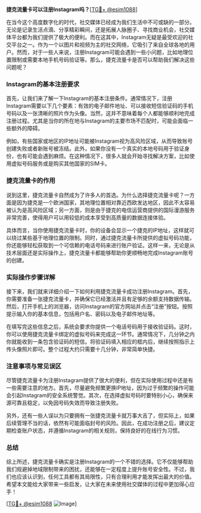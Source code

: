 **捷克流量卡可以注册Instagram吗？**[[TG💪+ @esim1088](https://t.me/s/esim1088)]

在当今这个高度数字化的时代，社交媒体已经成为我们生活中不可或缺的一部分。无论是记录生活点滴、分享精彩瞬间，还是拓展人脉圈子、寻找商业机会，社交媒体平台都为我们提供了极大的便利。而在这其中，Instagram无疑是最受欢迎的社交平台之一。作为一个以图片和视频为主的社交网络，它吸引了来自全球各地的用户。然而，对于一些人来说，注册Instagram可能会遇到一些小问题，比如地理位置限制或需要本地手机号码验证等。那么，捷克流量卡是否可以帮助我们解决这些问题呢？

### Instagram的基本注册要求

首先，让我们来了解一下Instagram的基本注册条件。通常情况下，注册Instagram需要以下几个要素：有效的电子邮件地址、可以接收短信验证码的手机号码以及一张清晰的照片作为头像。当然，这并不意味着每个人都能够顺利地完成注册过程。尤其是当你的所在地与Instagram的主要市场不匹配时，可能会面临一些额外的障碍。

例如，有些国家或地区的IP地址可能被Instagram视为高风险区域，从而导致账号创建失败或者新账号被冻结。此外，如果你没有一个真实的本地号码用于验证身份，也有可能会遇到麻烦。在这种情况下，很多人就会开始寻找解决方案，比如使用虚拟号码服务或是购买其他国家的SIM卡。

### 捷克流量卡的作用

说到这里，捷克流量卡自然成为了许多人的首选。为什么选择捷克流量卡呢？一方面是因为捷克是一个欧洲国家，其地理位置相对靠近西欧发达地区，因此不太容易被认为是高风险区域；另一方面，则是由于捷克的电信运营商提供的国际漫游服务非常完善，使得用户可以用较低的成本享受到高质量的数据连接体验。

具体而言，当你使用捷克流量卡时，你的设备会显示一个捷克的IP地址，这样就可以绕过某些基于地理位置的限制。同时，通过捷克流量卡所提供的虚拟号码功能，你还能够轻松获取到一个可信赖的电话号码来进行账户验证。这样一来，无论是从技术层面还是实际操作上，捷克流量卡都能够帮助你更顺畅地完成Instagram账号的创建。

### 实际操作步骤详解

接下来，我们就来详细介绍一下如何利用捷克流量卡成功注册Instagram。首先，你需要准备一张捷克流量卡，并确保它已经激活并且有足够的余额支持数据传输。然后，打开手机上的浏览器，访问Instagram的官方网站并点击“注册”按钮。按照提示输入你的基本信息，包括用户名、密码以及电子邮件地址等。

在填写完这些信息之后，系统会要求你提供一个电话号码用于接收验证码。这时，你可以使用捷克流量卡绑定的虚拟号码来完成这一环节。通常情况下，几分钟之内你就能收到一条包含验证码的短信。将验证码填入相应的框内后，继续按照指示上传头像照片即可。整个过程大约只需要十几分钟，非常简单快捷。

### 注意事项与常见误区

尽管捷克流量卡为注册Instagram提供了很大的便利，但在实际使用过程中还是有一些需要注意的地方。首先，尽量避免频繁更换IP地址，因为过于频繁的操作可能会引起Instagram的安全系统警觉。其次，在选择虚拟号码时要特别小心，确保来源可靠且稳定，以免因号码失效而导致注册失败。

另外，还有一些人误以为只要拥有一张捷克流量卡就万事大吉了，但实际上，如果后续管理不当的话，依然有可能面临封号的风险。因此，在成功注册之后，建议定期检查账户状态，并遵循Instagram的相关规则，保持良好的在线行为习惯。

### 总结

综上所述，捷克流量卡确实是注册Instagram的一个不错的选择。它不仅能够帮助我们规避掉地域限制带来的困扰，还能够在一定程度上提升账号安全性。不过，我们也应该认识到，任何工具都有其局限性，只有合理利用才能发挥出最大的价值。希望本文能给大家带来一些启发，让大家在未来使用社交媒体的过程中更加得心应手！

[[TG💪+ @esim1088](https://t.me/s/esim1088) ![Image](https://i.postimg.cc/4NQfJmqS/Snipaste-2025-05-13-00-14-12.png)]